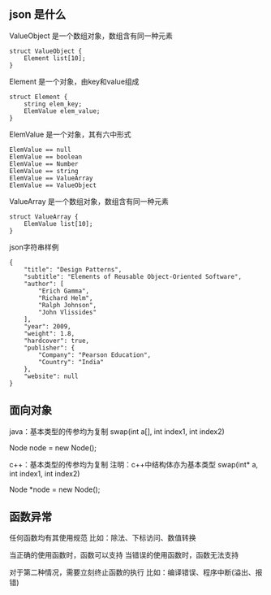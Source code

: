 ## json 是什么

ValueObject 是一个数组对象，数组含有同一种元素
~~~
struct ValueObject {
    Element list[10];
}
~~~

Element 是一个对象，由key和value组成
~~~
struct Element {
    string elem_key;
    ElemValue elem_value;
}
~~~

ElemValue 是一个对象，其有六中形式 
~~~
ElemValue == null
ElemValue == boolean
ElemValue == Number
ElemValue == string
ElemValue == ValueArray
ElemValue == ValueObject
~~~

ValueArray 是一个数组对象，数组含有同一种元素
~~~
struct ValueArray {
    ElemValue list[10];
}
~~~

json字符串样例
~~~
{
    "title": "Design Patterns",
    "subtitle": "Elements of Reusable Object-Oriented Software",
    "author": [
        "Erich Gamma",
        "Richard Helm",
        "Ralph Johnson",
        "John Vlissides"
    ],
    "year": 2009,
    "weight": 1.8,
    "hardcover": true,
    "publisher": {
        "Company": "Pearson Education",
        "Country": "India"
    },
    "website": null
}
~~~


## 面向对象

java：基本类型的传参均为复制
swap(int a[], int index1, int index2)

Node node = new Node();

c++：基本类型的传参均为复制
注明：c++中结构体亦为基本类型
swap(int* a, int index1, int index2)

Node *node = new Node();

## 函数异常

任何函数均有其使用规范
比如：除法、下标访问、数值转换

当正确的使用函数时，函数可以支持
当错误的使用函数时，函数无法支持

对于第二种情况，需要立刻终止函数的执行
比如：编译错误、程序中断(溢出、报错)

